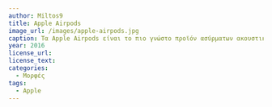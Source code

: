 ```yaml
---
author: Miltos9
title: Apple Airpods 
image_url: /images/apple-airpods.jpg
caption: Τα Αpple Airpods είναι το πιο γνώστο προϊόν ασύρματων ακουστικών και σημείο αναφοράς για την τεχνολογική βιομηχανία γιατί απο την στίγμη που κυκλοφόρησαν (07/09/2016),έχουν καθιερώθει στην καθημερινότητα των ανθρώπων και τα παρατηρούμε σε μεγαλό βαθμό γύρω μας.Η εταιρεία κράτησε την μορφή των ενσύρματων ακουστηκών αλλά τα εξέληξε αφαιρώντας το προβληματικό καλώδιο και προσθέτοντας bluetooth.Έτσι,το αποτέλεσμα ηταν προσιτό στο χρήστη και του αναβάθμιζε την εμπειρία.
year: 2016
license_url: 
license_text: 
categories:
  - Μορφές 
tags:
  - Apple
---
```

